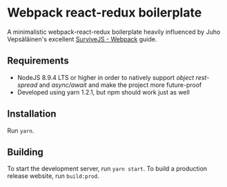 # Webpack react-redux boilerplate

A minimalistic webpack-react-redux boilerplate heavily influenced by Juho Vepsäläinen's excellent [SurviveJS - Webpack](https://survivejs.com/webpack/ "SurviveJS - Webpack") guide.

## Requirements

  * NodeJS 8.9.4 LTS or higher in order to natively support _object rest-spread_ and _async/await_ and make the project more future-proof
  * Developed using yarn 1.2.1, but npm should work just as well

## Installation

Run `yarn`.

## Building

To start the development server, run `yarn start`. To build a production release website, run `build:prod`.

